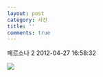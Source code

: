```yaml
---
layout: post
category: 사진
title: ''
comments: true
---
```

페르소나 2
2012-04-27 16:58:32


  

![][link0]

  


[link0]:https://t1.daumcdn.net/cfile/tistory/1576E33E4F9A51A334
